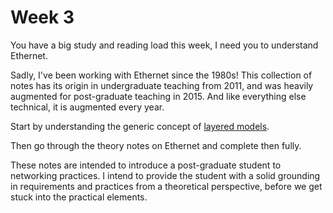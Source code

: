 # Week 3

You have a big study and reading load this week, I need you to understand Ethernet.

Sadly, I've been working with Ethernet since the 1980s! This collection of notes has its origin in undergraduate teaching from 2011, and was heavily augmented for post-graduate teaching in 2015. And like everything else technical, it is augmented every year.

Start by understanding the generic concept of [layered models](https://johnoraw-education.gitbook.io/networking/layered-models).

Then go through the theory notes on Ethernet and complete then fully.

These notes are intended to introduce a post-graduate student to networking practices. I intend to provide the student with a solid grounding in requirements and practices from a theoretical perspective, before we get stuck into the practical elements.
